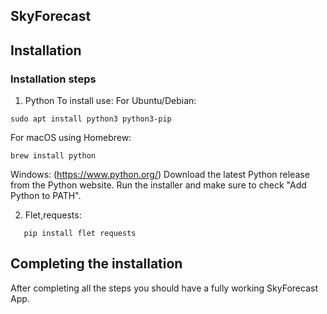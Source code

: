 ## SkyForecast

 

## Installation

### Installation steps
1. Python
To install use:
For Ubuntu/Debian: 
```
sudo apt install python3 python3-pip
```
For macOS using Homebrew:
```
brew install python
```
Windows:
(https://www.python.org/)
Download the latest Python release from the Python website.
Run the installer and make sure to check "Add Python to PATH".

2. Flet,requests:
```
   pip install flet requests
```

## Completing the installation
After completing all the steps you should have a fully working SkyForecast App.
